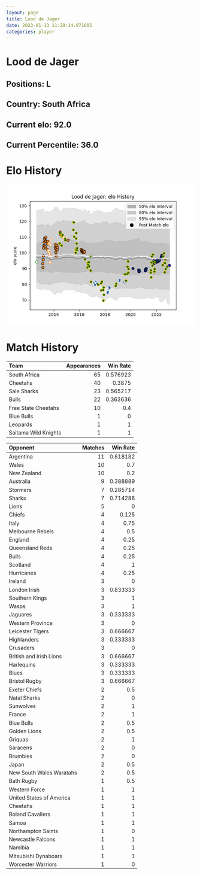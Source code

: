 ```yaml
---  
layout: page  
title: Lood de Jager  
date: 2023-01-13 11:29:14.971605  
categories: player  
---
```

# Lood de Jager

## Positions: L

## Country: South Africa

## Current elo: 92.0

## Current Percentile: 36.0

# Elo History


![elo history](history_LooddeJager.png)
# Match History


| Team                 |   Appearances |   Win Rate |
|:---------------------|--------------:|-----------:|
| South Africa         |            65 |   0.576923 |
| Cheetahs             |            40 |   0.3875   |
| Sale Sharks          |            23 |   0.565217 |
| Bulls                |            22 |   0.363636 |
| Free State Cheetahs  |            10 |   0.4      |
| Blue Bulls           |             1 |   0        |
| Leopards             |             1 |   1        |
| Saitama Wild Knights |             1 |   1        |

| Opponent                 |   Matches |   Win Rate |
|:-------------------------|----------:|-----------:|
| Argentina                |        11 |   0.818182 |
| Wales                    |        10 |   0.7      |
| New Zealand              |        10 |   0.2      |
| Australia                |         9 |   0.388889 |
| Stormers                 |         7 |   0.285714 |
| Sharks                   |         7 |   0.714286 |
| Lions                    |         5 |   0        |
| Chiefs                   |         4 |   0.125    |
| Italy                    |         4 |   0.75     |
| Melbourne Rebels         |         4 |   0.5      |
| England                  |         4 |   0.25     |
| Queensland Reds          |         4 |   0.25     |
| Bulls                    |         4 |   0.25     |
| Scotland                 |         4 |   1        |
| Hurricanes               |         4 |   0.25     |
| Ireland                  |         3 |   0        |
| London Irish             |         3 |   0.833333 |
| Southern Kings           |         3 |   1        |
| Wasps                    |         3 |   1        |
| Jaguares                 |         3 |   0.333333 |
| Western Province         |         3 |   0        |
| Leicester Tigers         |         3 |   0.666667 |
| Highlanders              |         3 |   0.333333 |
| Crusaders                |         3 |   0        |
| British and Irish Lions  |         3 |   0.666667 |
| Harlequins               |         3 |   0.333333 |
| Blues                    |         3 |   0.333333 |
| Bristol Rugby            |         3 |   0.666667 |
| Exeter Chiefs            |         2 |   0.5      |
| Natal Sharks             |         2 |   0        |
| Sunwolves                |         2 |   1        |
| France                   |         2 |   1        |
| Blue Bulls               |         2 |   0.5      |
| Golden Lions             |         2 |   0.5      |
| Griquas                  |         2 |   1        |
| Saracens                 |         2 |   0        |
| Brumbies                 |         2 |   0        |
| Japan                    |         2 |   0.5      |
| New South Wales Waratahs |         2 |   0.5      |
| Bath Rugby               |         1 |   0.5      |
| Western Force            |         1 |   1        |
| United States of America |         1 |   1        |
| Cheetahs                 |         1 |   1        |
| Boland Cavaliers         |         1 |   1        |
| Samoa                    |         1 |   1        |
| Northampton Saints       |         1 |   0        |
| Newcastle Falcons        |         1 |   1        |
| Namibia                  |         1 |   1        |
| Mitsubishi Dynaboars     |         1 |   1        |
| Worcester Warriors       |         1 |   0        |